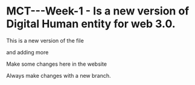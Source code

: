 # MCT---Week-1 - Is a new version of Digital Human entity for web 3.0. 

This is a new version of the file 

and adding more

Make some changes here in the website

Always make changes with a new branch. 